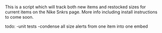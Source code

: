 This is a script which will track both new items and restocked sizes for current items on the Nike Snkrs page. More info including install instructions to come soon.

todo:
-unit tests
-condense all size alerts from one item into one embed
